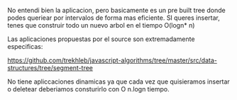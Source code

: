No entendi bien la aplicacion, pero basicamente es un pre built tree donde podes queriear por intervalos de forma mas eficiente. SI queres insertar, tenes que construir todo un nuevo arbol en el tiempo O(logn* n)

Las aplicaciones propuestas por el source son extremadamente especificas:

https://github.com/trekhleb/javascript-algorithms/tree/master/src/data-structures/tree/segment-tree

No tiene apliccaciones dinamicas ya que cada vez que quisieramos insertar o deletear deberiamos consturirlo con O n.logn tiempo.
